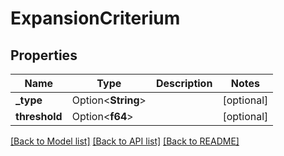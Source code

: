 # ExpansionCriterium

## Properties

Name | Type | Description | Notes
------------ | ------------- | ------------- | -------------
**_type** | Option<**String**> |  | [optional]
**threshold** | Option<**f64**> |  | [optional]

[[Back to Model list]](../README.md#documentation-for-models) [[Back to API list]](../README.md#documentation-for-api-endpoints) [[Back to README]](../README.md)


